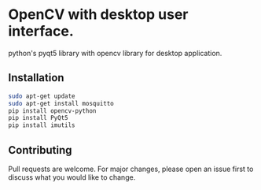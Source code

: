 # OpenCV with desktop user interface.

python's pyqt5 library with opencv library for desktop application.

## Installation

```bash
sudo apt-get update
sudo apt-get install mosquitto
pip install opencv-python
pip install PyQt5 
pip install imutils
```

## Contributing
Pull requests are welcome. For major changes, please open an issue first to discuss what you would like to change.
